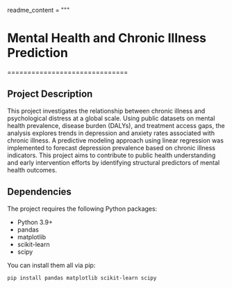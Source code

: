 readme_content = """
# Mental Health and Chronic Illness Prediction
==============================

## Project Description
This project investigates the relationship between chronic illness and psychological distress at a global scale. Using public datasets on mental health prevalence, disease burden (DALYs), and treatment access gaps, the analysis explores trends in depression and anxiety rates associated with chronic illness. A predictive modeling approach using linear regression was implemented to forecast depression prevalence based on chronic illness indicators. This project aims to contribute to public health understanding and early intervention efforts by identifying structural predictors of mental health outcomes.

## Dependencies
The project requires the following Python packages:

- Python 3.9+
- pandas
- matplotlib
- scikit-learn
- scipy

You can install them all via pip:

```bash
pip install pandas matplotlib scikit-learn scipy
